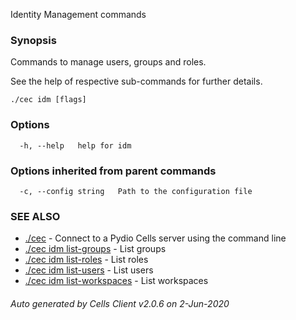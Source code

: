 Identity Management commands

### Synopsis


Commands to manage users, groups and roles. 

See the help of respective sub-commands for further details.


```
./cec idm [flags]
```

### Options

```
  -h, --help   help for idm
```

### Options inherited from parent commands

```
  -c, --config string   Path to the configuration file
```

### SEE ALSO

* [./cec](./cec)	 - Connect to a Pydio Cells server using the command line
* [./cec idm list-groups](./cec-idm-list-groups)	 - List groups
* [./cec idm list-roles](./cec-idm-list-roles)	 - List roles
* [./cec idm list-users](./cec-idm-list-users)	 - List users
* [./cec idm list-workspaces](./cec-idm-list-workspaces)	 - List workspaces

###### Auto generated by Cells Client v2.0.6 on 2-Jun-2020
